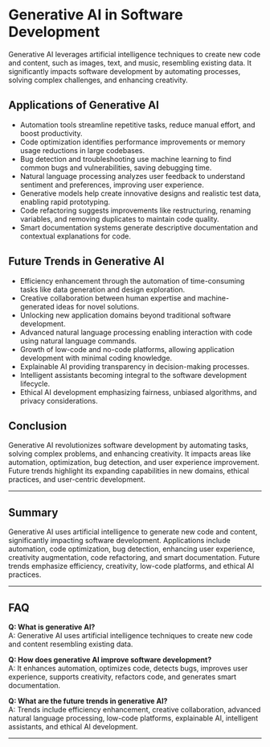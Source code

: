 # Generative AI in Software Development

Generative AI leverages artificial intelligence techniques to create new code and content, such as images, text, and music, resembling existing data. It significantly impacts software development by automating processes, solving complex challenges, and enhancing creativity.

## Applications of Generative AI

- Automation tools streamline repetitive tasks, reduce manual effort, and boost productivity.
- Code optimization identifies performance improvements or memory usage reductions in large codebases.
- Bug detection and troubleshooting use machine learning to find common bugs and vulnerabilities, saving debugging time.
- Natural language processing analyzes user feedback to understand sentiment and preferences, improving user experience.
- Generative models help create innovative designs and realistic test data, enabling rapid prototyping.
- Code refactoring suggests improvements like restructuring, renaming variables, and removing duplicates to maintain code quality.
- Smart documentation systems generate descriptive documentation and contextual explanations for code.

## Future Trends in Generative AI

- Efficiency enhancement through the automation of time-consuming tasks like data generation and design exploration.
- Creative collaboration between human expertise and machine-generated ideas for novel solutions.
- Unlocking new application domains beyond traditional software development.
- Advanced natural language processing enabling interaction with code using natural language commands.
- Growth of low-code and no-code platforms, allowing application development with minimal coding knowledge.
- Explainable AI providing transparency in decision-making processes.
- Intelligent assistants becoming integral to the software development lifecycle.
- Ethical AI development emphasizing fairness, unbiased algorithms, and privacy considerations.

## Conclusion

Generative AI revolutionizes software development by automating tasks, solving complex problems, and enhancing creativity. It impacts areas like automation, optimization, bug detection, and user experience improvement. Future trends highlight its expanding capabilities in new domains, ethical practices, and user-centric development.

---

## Summary

Generative AI uses artificial intelligence to generate new code and content, significantly impacting software development. Applications include automation, code optimization, bug detection, enhancing user experience, creativity augmentation, code refactoring, and smart documentation. Future trends emphasize efficiency, creativity, low-code platforms, and ethical AI practices.

---

## FAQ

**Q: What is generative AI?**  
A: Generative AI uses artificial intelligence techniques to create new code and content resembling existing data.

**Q: How does generative AI improve software development?**  
A: It enhances automation, optimizes code, detects bugs, improves user experience, supports creativity, refactors code, and generates smart documentation.

**Q: What are the future trends in generative AI?**  
A: Trends include efficiency enhancement, creative collaboration, advanced natural language processing, low-code platforms, explainable AI, intelligent assistants, and ethical AI development.

---
